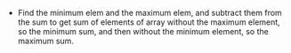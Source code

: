 - Find the minimum elem and the maximum elem, and subtract them from the sum to get sum of elements of array without the maximum element, so the minimum sum, and then without the minimum element, so the maximum sum.